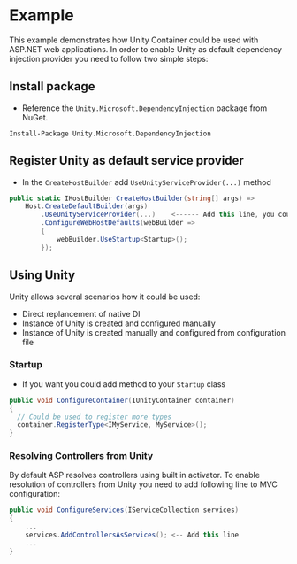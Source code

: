 # Example 
This example demonstrates how Unity Container could be used with ASP.NET web applications. 
In order to enable Unity as default dependency injection provider you need to follow two simple steps:

## Install package
- Reference the `Unity.Microsoft.DependencyInjection` package from NuGet.
```
Install-Package Unity.Microsoft.DependencyInjection
```

## Register Unity as default service provider
- In the `CreateHostBuilder` add `UseUnityServiceProvider(...)` method

```C#
public static IHostBuilder CreateHostBuilder(string[] args) =>
    Host.CreateDefaultBuilder(args)
        .UseUnityServiceProvider(...)    <------ Add this line, you could pass IUnityContainer instance
        .ConfigureWebHostDefaults(webBuilder =>
        {
            webBuilder.UseStartup<Startup>();
        });
```

## Using Unity
Unity allows several scenarios how it could be used: 
- Direct replancement of native DI
- Instance of Unity is created and configured manually 
- Instance of Unity is created manually and configured from configuration file

### Startup

- If you want you could add method to your `Startup` class
```C#
public void ConfigureContainer(IUnityContainer container)
{
  // Could be used to register more types
  container.RegisterType<IMyService, MyService>();
}
```

### Resolving Controllers from Unity

By default ASP resolves controllers using built in activator. To enable resolution of controllers from Unity you need to add following line to MVC configuration:
```C#
public void ConfigureServices(IServiceCollection services)
{
    ...
    services.AddControllersAsServices(); <-- Add this line
    ...
}
```

